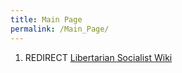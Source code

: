 ```yaml
---
title: Main Page
permalink: /Main_Page/
---
```


1.  REDIRECT [Libertarian Socialist
    Wiki](Libertarian_Socialist_Wiki.md "wikilink")